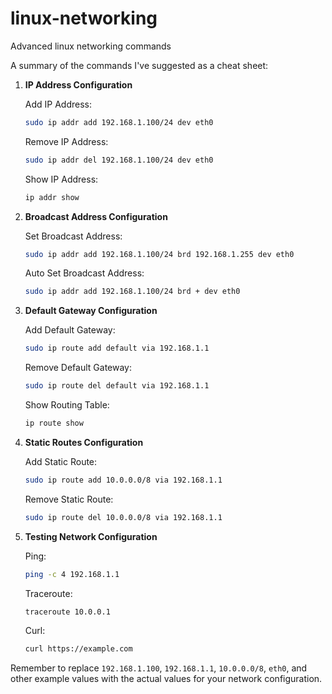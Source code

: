 # linux-networking
Advanced linux networking commands

A summary of the commands I've suggested as a cheat sheet:

1. **IP Address Configuration**
   
   Add IP Address:
   ```bash
   sudo ip addr add 192.168.1.100/24 dev eth0
   ```

   Remove IP Address:
   ```bash
   sudo ip addr del 192.168.1.100/24 dev eth0
   ```

   Show IP Address:
   ```bash
   ip addr show
   ```

2. **Broadcast Address Configuration**

   Set Broadcast Address:
   ```bash
   sudo ip addr add 192.168.1.100/24 brd 192.168.1.255 dev eth0
   ```

   Auto Set Broadcast Address:
   ```bash
   sudo ip addr add 192.168.1.100/24 brd + dev eth0
   ```

3. **Default Gateway Configuration**

   Add Default Gateway:
   ```bash
   sudo ip route add default via 192.168.1.1
   ```

   Remove Default Gateway:
   ```bash
   sudo ip route del default via 192.168.1.1
   ```

   Show Routing Table:
   ```bash
   ip route show
   ```

4. **Static Routes Configuration**

   Add Static Route:
   ```bash
   sudo ip route add 10.0.0.0/8 via 192.168.1.1
   ```

   Remove Static Route:
   ```bash
   sudo ip route del 10.0.0.0/8 via 192.168.1.1
   ```

5. **Testing Network Configuration**

   Ping:
   ```bash
   ping -c 4 192.168.1.1
   ```

   Traceroute:
   ```bash
   traceroute 10.0.0.1
   ```

   Curl:
   ```bash
   curl https://example.com
   ```

Remember to replace `192.168.1.100`, `192.168.1.1`, `10.0.0.0/8`, `eth0`, and other example values with the actual values for your network configuration.

